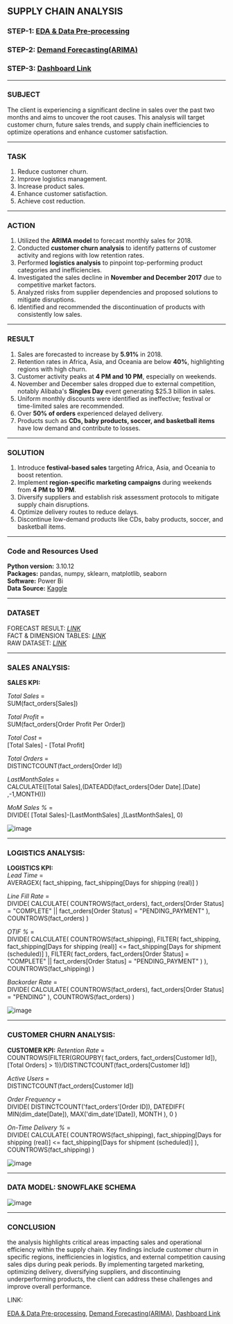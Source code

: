 ## SUPPLY CHAIN ANALYSIS  


### STEP-1: [EDA & Data Pre-processing](https://github.com/abhinavbhandar/supplychain/blob/main/SupplyChainAnalytics.ipynb)
### STEP-2: [Demand Forecasting(ARIMA)](https://github.com/abhinavbhandar/supplychain/blob/main/Sales_Forecast_ARIMA.ipynb)
### STEP-3: [Dashboard Link](https://app.powerbi.com/view?r=eyJrIjoiMTY4NWVkODEtODQ3Ny00YzkwLWI2MDYtNWIyYTg5OWNhNjM1IiwidCI6IjRjMzMwZTYyLWY1YWEtNDQ4MS04YzVlLTIxZmU0MmFlZDgxYyJ9)

---

### **SUBJECT**  
The client is experiencing a significant decline in sales over the past two months and aims to uncover the root causes. This analysis will target customer churn, future sales trends, and supply chain inefficiencies to optimize operations and enhance customer satisfaction.

---

### **TASK**  
1. Reduce customer churn.  
2. Improve logistics management.  
3. Increase product sales.  
4. Enhance customer satisfaction.  
5. Achieve cost reduction.  

---

### **ACTION**  
1. Utilized the **ARIMA model** to forecast monthly sales for 2018.  
2. Conducted **customer churn analysis** to identify patterns of customer activity and regions with low retention rates.  
3. Performed **logistics analysis** to pinpoint top-performing product categories and inefficiencies.  
4. Investigated the sales decline in **November and December 2017** due to competitive market factors.  
5. Analyzed risks from supplier dependencies and proposed solutions to mitigate disruptions.  
6. Identified and recommended the discontinuation of products with consistently low sales.  

---

### **RESULT**  
1. Sales are forecasted to increase by **5.91%** in 2018.  
2. Retention rates in Africa, Asia, and Oceania are below **40%**, highlighting regions with high churn.  
3. Customer activity peaks at **4 PM and 10 PM**, especially on weekends.  
4. November and December sales dropped due to external competition, notably Alibaba's **Singles Day** event generating $25.3 billion in sales.  
5. Uniform monthly discounts were identified as ineffective; festival or time-limited sales are recommended.  
6. Over **50% of orders** experienced delayed delivery.  
7. Products such as **CDs, baby products, soccer, and basketball items** have low demand and contribute to losses.  

---

### **SOLUTION**  
1. Introduce **festival-based sales** targeting Africa, Asia, and Oceania to boost retention.  
2. Implement **region-specific marketing campaigns** during weekends from **4 PM to 10 PM**.  
3. Diversify suppliers and establish risk assessment protocols to mitigate supply chain disruptions.  
4. Optimize delivery routes to reduce delays.  
5. Discontinue low-demand products like CDs, baby products, soccer, and basketball items.  

---
### Code and Resources Used

**Python version:** 3.10.12  
**Packages:** pandas, numpy, sklearn, matplotlib, seaborn  
**Software:** Power Bi  
**Data Source:** [Kaggle](https://www.kaggle.com/datasets/shashwatwork/dataco-smart-supply-chain-for-big-data-analysis)  
  
---
### DATASET

FORECAST RESULT: [*LINK*](https://github.com/abhinavbhandar/supplychain/blob/main/forecast.csv)  
FACT & DIMENSION TABLES: [*LINK*](https://github.com/abhinavbhandar/supplychain/blob/main/Supply%20chain%20tables.rar)  
RAW DATASET: [*LINK*](https://github.com/abhinavbhandar/supplychain/blob/main/DataCoSupplyChainDataset.csv.zip)  

---

### SALES ANALYSIS:  
**SALES KPI:**  

*Total Sales* =  
SUM(fact_orders[Sales])  

*Total Profit* =  
SUM(fact_orders[Order Profit Per Order])  

*Total Cost* =  
[Total Sales] - [Total Profit]  

*Total Orders* =  
DISTINCTCOUNT(fact_orders[Order Id])  

*LastMonthSales* =  
CALCULATE([Total Sales],(DATEADD(fact_orders[Oder Date].[Date] ,-1,MONTH)))  

*MoM Sales %* =  
DIVIDE(
    [Total Sales]-[LastMonthSales]
    ,[LastMonthSales], 0)  

![image](https://github.com/user-attachments/assets/027a52ca-86bb-4ebd-9a54-e8de8c027370)

---

### LOGISTICS ANALYSIS: 
  
**LOGISTICS KPI:**  
*Lead Time* =  
AVERAGEX(
    fact_shipping,
    fact_shipping[Days for shipping (real)]
)  

*Line Fill Rate* =  
DIVIDE(
    CALCULATE(
        COUNTROWS(fact_orders),
        fact_orders[Order Status] = "COMPLETE" || fact_orders[Order Status] = "PENDING_PAYMENT"
    ),
    COUNTROWS(fact_orders)
)  

*OTIF %* =  
DIVIDE(
    CALCULATE(
        COUNTROWS(fact_shipping),
        FILTER(
            fact_shipping,
            fact_shipping[Days for shipping (real)] <= fact_shipping[Days for shipment (scheduled)]
        ),
        FILTER(
            fact_orders,
            fact_orders[Order Status] = "COMPLETE" || fact_orders[Order Status] = "PENDING_PAYMENT"
        )
    ),
    COUNTROWS(fact_shipping)
)  

*Backorder Rate* =  
DIVIDE(
    CALCULATE(
        COUNTROWS(fact_orders),
        fact_orders[Order Status] = "PENDING"
    ),
    COUNTROWS(fact_orders)
)  

![image](https://github.com/user-attachments/assets/24ab8ccc-59c6-410d-9815-d8e7d5011463)

---

### CUSTOMER CHURN ANALYSIS:  
**CUSTOMER KPI:**
*Retention Rate* =  
COUNTROWS(FILTER(GROUPBY( fact_orders, fact_orders[Customer Id]), [Total Orders] > 1))/DISTINCTCOUNT(fact_orders[Customer Id])  

*Active Users* =  
DISTINCTCOUNT(fact_orders[Customer Id])  

*Order Frequency* =  
DIVIDE(
    DISTINCTCOUNT('fact_orders'[Order ID]),
    DATEDIFF(
        MIN(dim_date[Date]),
        MAX('dim_date'[Date]),
        MONTH
    ),
    0
)  

*On-Time Delivery %* =  
DIVIDE(
    CALCULATE(
        COUNTROWS(fact_shipping),
        fact_shipping[Days for shipping (real)] <= fact_shipping[Days for shipment (scheduled)]
    ),
    COUNTROWS(fact_shipping)
)  

![image](https://github.com/user-attachments/assets/38441698-9038-4d16-b185-dc86046c62c0)

---

### DATA MODEL: SNOWFLAKE SCHEMA  
![image](https://github.com/user-attachments/assets/bbc4ca3a-4727-4eec-8a4d-0c25c9ade6f1)

---

### CONCLUSION

the analysis highlights critical areas impacting sales and operational efficiency within the supply chain. Key findings include customer churn in specific regions, inefficiencies in logistics, and external competition causing sales dips during peak periods. By implementing targeted marketing, optimizing delivery, diversifying suppliers, and discontinuing underperforming products, the client can address these challenges and improve overall performance.

LINK: 

[EDA & Data Pre-processing](https://github.com/abhinavbhandar/supplychain/blob/main/SupplyChainAnalytics.ipynb),
[Demand Forecasting(ARIMA)](https://github.com/abhinavbhandar/supplychain/blob/main/Sales_Forecast_ARIMA.ipynb),
[Dashboard Link](https://app.powerbi.com/view?r=eyJrIjoiMTY4NWVkODEtODQ3Ny00YzkwLWI2MDYtNWIyYTg5OWNhNjM1IiwidCI6IjRjMzMwZTYyLWY1YWEtNDQ4MS04YzVlLTIxZmU0MmFlZDgxYyJ9)
